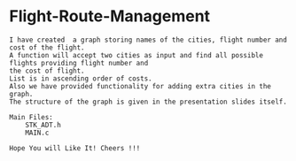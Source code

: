 # Flight-Route-Management

    I have created  a graph storing names of the cities, flight number and cost of the flight.
    A function will accept two cities as input and find all possible flights providing flight number and 
    the cost of flight.
    List is in ascending order of costs.	
    Also we have provided functionality for adding extra cities in the graph.
    The structure of the graph is given in the presentation slides itself.
    
    Main Files:
        STK_ADT.h
        MAIN.c
        
    Hope You will Like It! Cheers !!!
    
    
